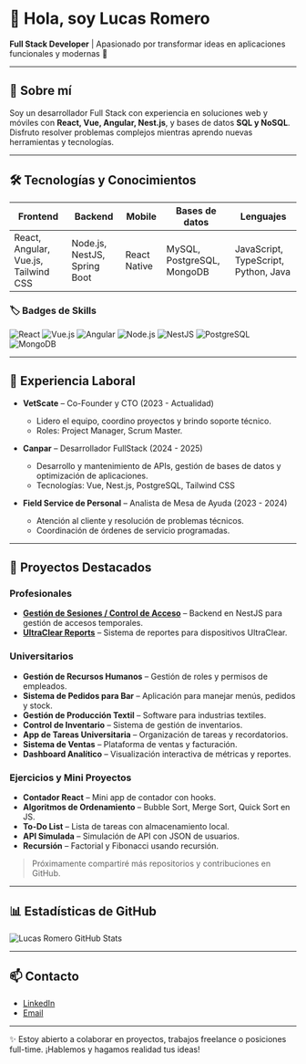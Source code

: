 # 👋 Hola, soy Lucas Romero

**Full Stack Developer** | Apasionado por transformar ideas en aplicaciones funcionales y modernas 🚀

---

## 🔹 Sobre mí

Soy un desarrollador Full Stack con experiencia en soluciones web y móviles con **React, Vue, Angular, Nest.js**, y bases de datos **SQL y NoSQL**.  
Disfruto resolver problemas complejos mientras aprendo nuevas herramientas y tecnologías.  

---

## 🛠️ Tecnologías y Conocimientos

| Frontend | Backend | Mobile | Bases de datos | Lenguajes |
|----------|--------|--------|---------------|-----------|
| React, Angular, Vue.js, Tailwind CSS | Node.js, NestJS, Spring Boot | React Native | MySQL, PostgreSQL, MongoDB | JavaScript, TypeScript, Python, Java |

### 🏷️ Badges de Skills

![React](https://img.shields.io/badge/-React-61DAFB?style=flat&logo=react&logoColor=000)
![Vue.js](https://img.shields.io/badge/-Vue.js-42b883?style=flat&logo=vue.js&logoColor=fff)
![Angular](https://img.shields.io/badge/-Angular-DD0031?style=flat&logo=angular&logoColor=fff)
![Node.js](https://img.shields.io/badge/-Node.js-339933?style=flat&logo=node.js&logoColor=fff)
![NestJS](https://img.shields.io/badge/-NestJS-E0234E?style=flat&logo=nestjs&logoColor=fff)
![PostgreSQL](https://img.shields.io/badge/-PostgreSQL-336791?style=flat&logo=postgresql&logoColor=fff)
![MongoDB](https://img.shields.io/badge/-MongoDB-47A248?style=flat&logo=mongodb&logoColor=fff)

---

## 💼 Experiencia Laboral

- **VetScate** – Co-Founder y CTO (2023 - Actualidad)  
  - Lidero el equipo, coordino proyectos y brindo soporte técnico.  
  - Roles: Project Manager, Scrum Master.

- **Canpar** – Desarrollador FullStack (2024 - 2025)  
  - Desarrollo y mantenimiento de APIs, gestión de bases de datos y optimización de aplicaciones.  
  - Tecnologías: Vue, Nest.js, PostgreSQL, Tailwind CSS

- **Field Service de Personal** – Analista de Mesa de Ayuda (2023 - 2024)  
  - Atención al cliente y resolución de problemas técnicos.  
  - Coordinación de órdenes de servicio programadas.

---

## 🚀 Proyectos Destacados

### Profesionales

- **[Gestión de Sesiones / Control de Acceso](#)** – Backend en NestJS para gestión de accesos temporales.  
- **[UltraClear Reports](#)** – Sistema de reportes para dispositivos UltraClear.  

### Universitarios

- **Gestión de Recursos Humanos** – Gestión de roles y permisos de empleados.  
- **Sistema de Pedidos para Bar** – Aplicación para manejar menús, pedidos y stock.  
- **Gestión de Producción Textil** – Software para industrias textiles.  
- **Control de Inventario** – Sistema de gestión de inventarios.  
- **App de Tareas Universitaria** – Organización de tareas y recordatorios.  
- **Sistema de Ventas** – Plataforma de ventas y facturación.  
- **Dashboard Analítico** – Visualización interactiva de métricas y reportes.  

### Ejercicios y Mini Proyectos

- **Contador React** – Mini app de contador con hooks.  
- **Algoritmos de Ordenamiento** – Bubble Sort, Merge Sort, Quick Sort en JS.  
- **To-Do List** – Lista de tareas con almacenamiento local.  
- **API Simulada** – Simulación de API con JSON de usuarios.  
- **Recursión** – Factorial y Fibonacci usando recursión.  

> Próximamente compartiré más repositorios y contribuciones en GitHub.

---

## 📊 Estadísticas de GitHub

![Lucas Romero GitHub Stats](https://github-readme-stats.vercel.app/api?username=LucasRomero07&show_icons=true&theme=radical)

---

## 📫 Contacto

- [LinkedIn](https://www.linkedin.com/in/lucasromerodev/)  
- [Email](mailto:lucas111romero@gmail.com)  

---

✨ Estoy abierto a colaborar en proyectos, trabajos freelance o posiciones full-time. ¡Hablemos y hagamos realidad tus ideas!
